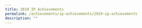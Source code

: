 ```yaml
---
title: 2019 IP Achievements
permalink: /achievements/ip-achievements/2019-ip-achievements
description: ""
---
```

